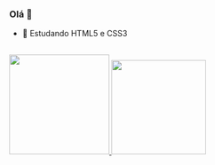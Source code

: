 ### Olá 👋

- 🌱 Estudando HTML5 e CSS3
##

<div>
  <a href="https://github.com/nidondori">
    <img height="180em" src="https://github-readme-stats.vercel.app/api?username=nidondori&show_icons=true&theme=cobalt&include_all_commits=true&count_private=true"/>
    <img height="170em" src="https://github-readme-stats.vercel.app/api/top-langs/?username=nidondori&layout=compact&langs_count=16&theme=cobalt"/>
</div>

<!--
**nidondori/nidondori** is a ✨ _special_ ✨ repository because its `README.md` (this file) appears on your GitHub profile.

Here are some ideas to get you started:

- 🔭 I’m currently working on ...
- 🌱 I’m currently learning ...
- 👯 I’m looking to collaborate on ...
- 🤔 I’m looking for help with ...
- 💬 Ask me about ...
- 📫 How to reach me: ...
- 😄 Pronouns: ...
- ⚡ Fun fact: ...
-->
